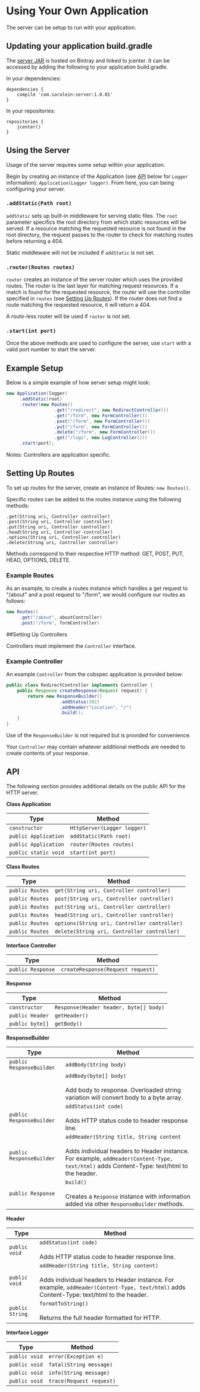 # Using Your Own Application

The server can be setup to run with your application.

## Updating your application build.gradle

The [server JAR](https://bintray.com/saralein/server) is hosted on Bintray and linked to jcenter. It can be accessed by adding the following to your application build.gradle.

In your dependencies:

```
dependencies {
    compile 'com.saralein:server:1.0.01'
}
```

In your repositories:

```
repositories {
    jcenter()
}
```

## Using the Server

Usage of the server requires some setup within your application.

Begin by creating an instance of the Application (see [API](#api) below for `Logger` information): `Application(Logger logger)`. From here, you can being configuring your server.

### `.addStatic(Path root)`

`addStatic` sets up built-in middleware for serving static files.  The `root` parameter specifics the root directory from which static resources will be served.  If a resource matching the requested resource is not found in the root directory, the request passes to the router to check for matching routes before returning a 404.

Static middleware will not be included if `addStatic` is not set.

### `.router(Routes routes)` 

`router` creates an instance of the server router which uses the provided routes. The router is the last layer for matching request resources.  If a match is found for the requested resource, the router will use the controller specified in `routes` (see [Setting Up Routes](#setting-up-routes)). If the router does not find a route matching the requested resource, it will return a 404.

A route-less router will be used if `router` is not set.

### `.start(int port)`

Once the above methods are used to configure the server, use `start` with a valid port number to start the server.

## Example Setup

Below is a simple example of how server setup might look:

```java
new Application(logger)
     .addStatic(root)
     .router(new Routes()
                  .get("/redirect", new RedirectController())
                  .get("/form", new FormController())
                  .post("/form", new FormController())
                  .put("/form", new FormController())
                  .delete("/form", new FormController())
                  .get("/logs", new LogController()))
     .start(port);

```

Notes: Controllers are application specific.

## Setting Up Routes

To set up routes for the server, create an instance of Routes: `new Routes()`.

Specific routes can be added to the routes instance using the following methods:

`.get(String uri, Controller controller)`    
`.post(String uri, Controller controller)`    
`.put(String uri, Controller controller)`    
`.head(String uri, Controller controller)`    
`.options(String uri, Controller controller)`    
`.delete(String uri, Controller controller)`    

Methods correspond to their respective HTTP method: GET, POST, PUT, HEAD, OPTIONS, DELETE.

### Example Routes

As an example, to create a routes instance which handles a get request to "/about" and a post request to "/form", we would configure our routes as follows:

```java
new Routes()
     .get("/about", aboutController)
     .post("/form", formController)
```

##Setting Up Controllers

Controllers must implement the `Controller` interface.

### Example Controller

An example `Controller` from the cobspec application is provided below:

```java
public class RedirectController implements Controller {
    public Response createResponse(Request request) {
        return new ResponseBuilder()
                    .addStatus(302)
                    .addHeader("Location", "/")
                    .build();
    }
}
```

Use of the `ResponseBuilder` is not required but is provided for convenience.

Your `Controller` may contain whatever additional methods are needed to create contents of your response.

## API

The following section provides additional details on the public API for the HTTP server.

**Class Application**

| Type                 | Method                                                     |
| -------------------- | ---------------------------------------------------------- |
| `constructor`        | `HttpServer(Logger logger)`                                |
| `public Application` | `addStatic(Path root)`                                     |
| `public Application` | `router(Routes routes)`                                    |
| `public static void` | `start(int port)`                                          |

**Class Routes**

| Type            | Method                                                        |
| --------------- | ------------------------------------------------------------- |
| `public Routes` | `get(String uri, Controller controller)`                      |
| `public Routes` | `post(String uri, Controller controller)`                     |
| `public Routes` | `put(String uri, Controller controller)`                      |
| `public Routes` | `head(String uri, Controller controller)`                     |
| `public Routes` | `options(String uri, Controller controller)`                  |
| `public Routes` | `delete(String uri, Controller controller)`                   |
 
**Interface Controller**

| Type              | Method                            |
| ----------------- | --------------------------------- |
| `public Response` | `createResponse(Request request)` |

**Response**

| Type            | Method                                 |
| --------------- | -------------------------------------- |
| `constructor`   | `Response(Header header, byte[] body)` |
| `public Header` | `getHeader()`                          |
| `public byte[]` | `getBody()`                            |

**ResponseBuilder**

| Type                     | Method                                   |
| ------------------------ | ---------------------------------------- |
| `public ResponseBuilder` | `addBody(String body)`                   |
|                          | `addBody(byte[] body)` <br><br>Add body to response.  Overloaded string variation will convert body to a byte array. |
| `public ResponseBuilder` | `addStatus(int code)` <br><br> Adds HTTP status code to header response line. |
| `public ResponseBuilder` | `addHeader(String title, String content` <br><br> Adds individual headers to Header instance. For example, `addHeader(Content-Type, text/html)` adds Content-Type: text/html to the header. |
| `public Response`        | `build()` <br><br>Creates a `Response` instance with information added via other `ResponseBuilder` methods. |

**Header**

| Type | Method |
| ---- | ------ |
| `public void` | `addStatus(int code)` <br><br>Adds HTTP status code to header response line. |
| `public void` | `addHeader(String title, String content)` <br><br>Adds individual headers to Header instance. For example, `addHeader(Content-Type, text/html)` adds Content-Type: text/html to the header. |
| `public String` | `formatToString()` <br><br>Returns the full header formatted for HTTP. |

**Interface Logger**

| Type          | Method                     |
| ------------- | -------------------------- |
| `public void` | `error(Exception e)`       |
| `public void` | `fatal(String message)`    |
| `public void` | `info(String message)`     |
| `public void` | `trace(Request request)`   |